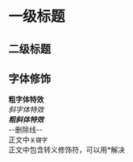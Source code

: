 # 一级标题
## 二级标题

## 字体修饰
**粗字体特效**<br>
*斜字体特效*<br>
***粗斜体特效***<br>
--删除线--<br>
正文中`关键字`<br>
正文中包含转义修饰符，可以用\*解决<br>


